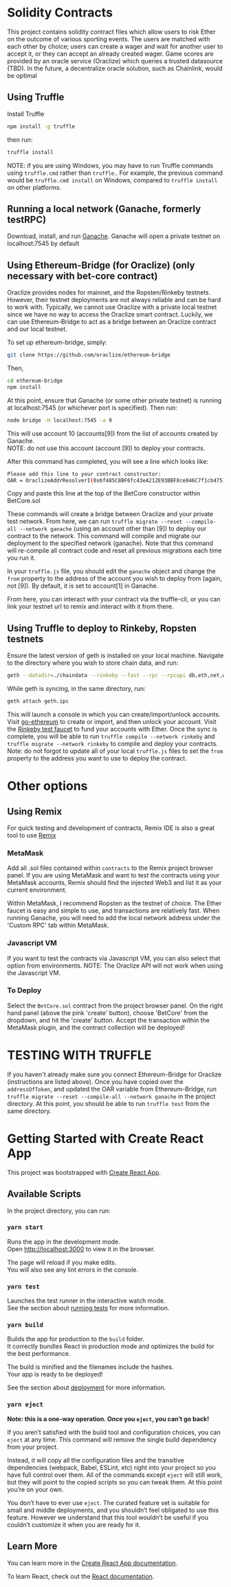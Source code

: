 

# Solidity Contracts
This project contains solidity contract files which allow users to risk Ether on the outcome of  various sporting events.  The users are matched with each other by choice; users can create a wager and wait for another user to accept it, or they can accept an already created wager. Game scores are provided by an oracle service (Oraclize) which queries a trusted datasource (TBD).  In the future, a decentralize oracle solution, such as Chainlink, would be optimal 
## Using Truffle
Install Truffle
```sh
npm install -g truffle
```
then run:
```sh
truffle install
```
NOTE: if you are using Windows, you may have to run Truffle commands using `truffle.cmd` rather than `truffle`..
For example, the previous command would be `truffle.cmd install` on Windows, compared to `truffle install` on other platforms.


## Running a local network (Ganache, formerly testRPC)
Download, install, and run [Ganache](http://truffleframework.com/ganache/).
Ganache will open a private testnet on localhost:7545 by default

## Using Ethereum-Bridge (for Oraclize) (only necessary with bet-core contract)
Oraclize provides nodes for mainnet, and the Ropsten/Rinkeby testnets.  However, their testnet deployments are not always reliable and can be hard to work with. Typically, we cannot use Oraclize with a private local testnet since we have no way to access the Oraclize smart contract.  Luckily, we can use Ethereum-Bridge to act as a bridge between an Oraclize contract and our local testnet.

To set up ethereum-bridge, simply: 
```sh
git clone https://github.com/oraclize/ethereum-bridge
```
Then,
```sh
cd ethereum-bridge
npm install
```
At this point, ensure that Ganache (or some other private testnet) is running at localhost:7545 (or whichever port is specified).
Then run:
```sh
node bridge -H localhost:7545 -a 9
```
This will use account 10 (accounts[9]) from the list of accounts created by Ganache.  
NOTE: do not use this account (account [9]) to deploy your contracts.

After this command has completed, you will see a line which looks like:
```sh
Please add this line to your contract constructor:
OAR = OraclizeAddrResolverI(0x6f485C8BF6fc43eA212E93BBF8ce046C7f1cb475);
```

Copy and paste this line at the top of the BetCore constructor within BetCore.sol

These commands will create a bridge between Oraclize and your private test network.
From here, we can run `truffle migrate --reset --compile-all --network ganache` (using an account other than [9]) to deploy our contract to the network.
This command will compile and migrate our deployment to the specified network (ganache). Note that this command will re-compile all contract code and reset all previous migrations each time you run it.

In your `truffle.js` file, you should edit the `ganache` object and change the `from` property to the address of the account you wish to deploy from (again, not [9]). By default, it is set to account[1] in Ganache.

From here, you can interact with your contract via the truffle-cli, or you can link your testnet url to remix and interact with it from there.

## Using Truffle to deploy to Rinkeby, Ropsten testnets
Ensure the latest version of geth is installed on your local machine.
Navigate to the directory where you wish to store chain data, and run:
```sh
geth --datadir=./chaindata --rinkeby --fast --rpc --rpcapi db,eth,net,web3,personal
```
While geth is syncing, in the same directory, run:
```sh
geth attach geth.ipc
```
This will launch a console in which you can create/import/unlock accounts.
Visit [go-ethereum](https://github.com/ethereum/go-ethereum/wiki/Managing-your-accounts) to create or import, and then unlock your account.
Visit the [Rinkeby test faucet](https://faucet.rinkeby.io/) to fund your accounts with Ether.
Once the sync is complete, you will be able to run `truffle compile --network rinkeby` and `truffle migrate --network rinkeby` to compile and deploy your contracts.
Note: do not forgot to update all of your local `truffle.js` files to set the `from` property to the address you want to use to deploy the contract.

# Other options

## Using Remix
For quick testing and development of contracts, Remix IDE is also a great tool to use [Remix](remix.ethereum.org)

### MetaMask
Add all .sol files contained within `contracts` to the Remix project browser panel.
If you are using MetaMask and want to test the contracts using your MetaMask accounts, Remix should find the injected Web3
and list it as your current environment.

Within MetaMask, I recommend Ropsten as the testnet of choice. The Ether faucet is easy and simple to use, and transactions are relatively fast.
When running Ganache, you will need to add the local network address under the 'Custom RPC' tab within MetaMask.

### Javascript VM
If you want to test the contracts via Javascript VM, you can also select that option from environments.
NOTE: The Oraclize API will not work when using the Javascript VM.

### To Deploy
Select the `BetCore.sol` contract from the project browser panel.  On the right hand panel (above the pink 'create' button), choose 'BetCore' from the dropdown, and hit the 'create' button. Accept the transaction within the MetaMask plugin, and the contract collection will be deployed!

# TESTING WITH TRUFFLE
If you haven't already make sure you connect Ethereum-Bridge for Oraclize (instructions are listed above).
Once you have copied over the `addressOfToken`, and updated the OAR variable from Ethereum-Bridge, run `truffle migrate --reset --compile-all --network ganache` in the project directory.
At this point, you should be able to run `truffle test` from the same directory.

# Getting Started with Create React App

This project was bootstrapped with [Create React App](https://github.com/facebook/create-react-app).

## Available Scripts

In the project directory, you can run:

### `yarn start`

Runs the app in the development mode.\
Open [http://localhost:3000](http://localhost:3000) to view it in the browser.

The page will reload if you make edits.\
You will also see any lint errors in the console.

### `yarn test`

Launches the test runner in the interactive watch mode.\
See the section about [running tests](https://facebook.github.io/create-react-app/docs/running-tests) for more information.

### `yarn build`

Builds the app for production to the `build` folder.\
It correctly bundles React in production mode and optimizes the build for the best performance.

The build is minified and the filenames include the hashes.\
Your app is ready to be deployed!

See the section about [deployment](https://facebook.github.io/create-react-app/docs/deployment) for more information.

### `yarn eject`

**Note: this is a one-way operation. Once you `eject`, you can’t go back!**

If you aren’t satisfied with the build tool and configuration choices, you can `eject` at any time. This command will remove the single build dependency from your project.

Instead, it will copy all the configuration files and the transitive dependencies (webpack, Babel, ESLint, etc) right into your project so you have full control over them. All of the commands except `eject` will still work, but they will point to the copied scripts so you can tweak them. At this point you’re on your own.

You don’t have to ever use `eject`. The curated feature set is suitable for small and middle deployments, and you shouldn’t feel obligated to use this feature. However we understand that this tool wouldn’t be useful if you couldn’t customize it when you are ready for it.

## Learn More

You can learn more in the [Create React App documentation](https://facebook.github.io/create-react-app/docs/getting-started).

To learn React, check out the [React documentation](https://reactjs.org/).
